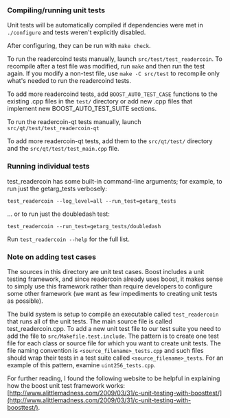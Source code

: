 ### Compiling/running unit tests

Unit tests will be automatically compiled if dependencies were met in `./configure`
and tests weren't explicitly disabled.

After configuring, they can be run with `make check`.

To run the readercoind tests manually, launch `src/test/test_readercoin`. To recompile
after a test file was modified, run `make` and then run the test again. If you
modify a non-test file, use `make -C src/test` to recompile only what's needed
to run the readercoind tests.

To add more readercoind tests, add `BOOST_AUTO_TEST_CASE` functions to the existing
.cpp files in the `test/` directory or add new .cpp files that
implement new BOOST_AUTO_TEST_SUITE sections.

To run the readercoin-qt tests manually, launch `src/qt/test/test_readercoin-qt`

To add more readercoin-qt tests, add them to the `src/qt/test/` directory and
the `src/qt/test/test_main.cpp` file.

### Running individual tests

test_readercoin has some built-in command-line arguments; for
example, to run just the getarg_tests verbosely:

    test_readercoin --log_level=all --run_test=getarg_tests

... or to run just the doubledash test:

    test_readercoin --run_test=getarg_tests/doubledash

Run `test_readercoin --help` for the full list.

### Note on adding test cases

The sources in this directory are unit test cases.  Boost includes a
unit testing framework, and since readercoin already uses boost, it makes
sense to simply use this framework rather than require developers to
configure some other framework (we want as few impediments to creating
unit tests as possible).

The build system is setup to compile an executable called `test_readercoin`
that runs all of the unit tests.  The main source file is called
test_readercoin.cpp. To add a new unit test file to our test suite you need 
to add the file to `src/Makefile.test.include`. The pattern is to create 
one test file for each class or source file for which you want to create 
unit tests.  The file naming convention is `<source_filename>_tests.cpp` 
and such files should wrap their tests in a test suite 
called `<source_filename>_tests`. For an example of this pattern, 
examine `uint256_tests.cpp`.

For further reading, I found the following website to be helpful in
explaining how the boost unit test framework works:
[http://www.alittlemadness.com/2009/03/31/c-unit-testing-with-boosttest/](http://www.alittlemadness.com/2009/03/31/c-unit-testing-with-boosttest/).
